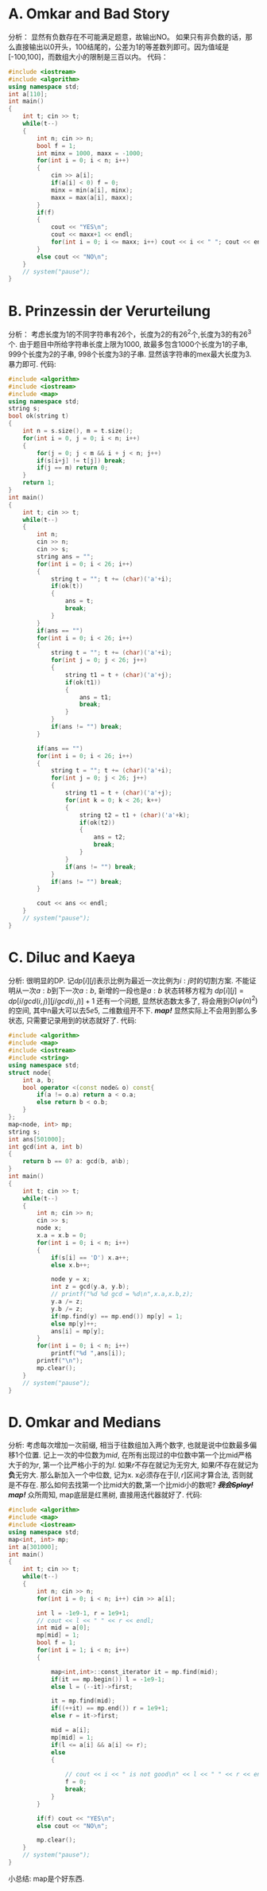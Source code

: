 # A. Omkar and Bad Story
分析：
显然有负数存在不可能满足题意，故输出NO。
如果只有非负数的话，那么直接输出以0开头，100结尾的，公差为1的等差数列即可。因为值域是[-100,100]，而数组大小的限制是三百以内。
代码：

```cpp
#include <iostream>
#include <algorithm>
using namespace std;
int a[110];
int main()
{
    int t; cin >> t;
    while(t--)
    {
        int n; cin >> n;
        bool f = 1;
        int minx = 1000, maxx = -1000;
        for(int i = 0; i < n; i++)
        {
            cin >> a[i];
            if(a[i] < 0) f = 0;
            minx = min(a[i], minx);
            maxx = max(a[i], maxx);
        }
        if(f)
        {
            cout << "YES\n";
            cout << maxx+1 << endl;
            for(int i = 0; i <= maxx; i++) cout << i << " "; cout << endl;
        }
        else cout << "NO\n";
    }
    // system("pause");
}
```
# B. Prinzessin der Verurteilung
分析：
考虑长度为1的不同字符串有26个，长度为2的有$26^2$个,长度为3的有$26^3$个.
由于题目中所给字符串长度上限为1000, 故最多包含1000个长度为1的子串, 999个长度为2的子串, 998个长度为3的子串.
显然该字符串的mex最大长度为3.
暴力即可.
代码:

```cpp
#include <algorithm>
#include <iostream>
#include <map>
using namespace std;
string s;
bool ok(string t)
{
    int n = s.size(), m = t.size();
    for(int i = 0, j = 0; i < n; i++)
    {
        for(j = 0; j < m && i + j < n; j++)
        if(s[i+j] != t[j]) break;
        if(j == m) return 0;
    }
    return 1;
}
int main()
{
    int t; cin >> t;
    while(t--)
    {
        int n;
        cin >> n;
        cin >> s;
        string ans = "";
        for(int i = 0; i < 26; i++)
        {
            string t = ""; t += (char)('a'+i);
            if(ok(t)) 
            {
                ans = t;
                break;
            }
        }
        if(ans == "")
        for(int i = 0; i < 26; i++)
        {
            string t = ""; t += (char)('a'+i);
            for(int j = 0; j < 26; j++)
            {
                string t1 = t + (char)('a'+j);
                if(ok(t1)) 
                {
                    ans = t1;
                    break;
                }
            }
            if(ans != "") break;
        }

        if(ans == "")
        for(int i = 0; i < 26; i++)
        {
            string t = ""; t += (char)('a'+i);
            for(int j = 0; j < 26; j++)
            {
                string t1 = t + (char)('a'+j);
                for(int k = 0; k < 26; k++)
                {
                    string t2 = t1 + (char)('a'+k);
                    if(ok(t2)) 
                    {
                        ans = t2;
                        break;
                    }
                }
                if(ans != "") break;
            }
            if(ans != "") break;
        }

        cout << ans << endl;
    }
    // system("pause");
}
```
# C. Diluc and Kaeya
分析:
很明显的DP. 
记$dp[i][j]$表示比例为最近一次比例为$i:j$时的切割方案.
不能证明从一次$a:b$到下一次$a:b$, 新增的一段也是$a:b$
状态转移方程为 $dp[i][j] = dp[i/gcd(i,j)][j/gcd(i,j)] + 1$
还有一个问题, 显然状态数太多了, 将会用到$O(\varphi(n)^2)$的空间, 其中n最大可以去$5e5$, 二维数组开不下.
***map!***
显然实际上不会用到那么多状态, 只需要记录用到的状态就好了.
代码:

```cpp
#include <algorithm>
#include <map>
#include <iostream>
#include <string>
using namespace std;
struct node{
    int a, b;
    bool operator <(const node& o) const{
        if(a != o.a) return a < o.a;
        else return b < o.b;
    }
};
map<node, int> mp;
string s;
int ans[501000];
int gcd(int a, int b)
{
    return b == 0? a: gcd(b, a%b);
}
int main()
{
    int t; cin >> t;
    while(t--)
    {
        int n; cin >> n;
        cin >> s;
        node x;
        x.a = x.b = 0;
        for(int i = 0; i < n; i++)
        {
            if(s[i] == 'D') x.a++;
            else x.b++;

            node y = x;
            int z = gcd(y.a, y.b);
            // printf("%d %d gcd = %d\n",x.a,x.b,z);
            y.a /= z;
            y.b /= z;
            if(mp.find(y) == mp.end()) mp[y] = 1;
            else mp[y]++;
            ans[i] = mp[y];
        }
        for(int i = 0; i < n; i++)
            printf("%d ",ans[i]);
        printf("\n");
        mp.clear();
    }
    // system("pause");
}
```
# D. Omkar and Medians
分析:
考虑每次增加一次前缀, 相当于往数组加入两个数字, 也就是说中位数最多偏移1个位置.
记上一次的中位数为$mid$, 在所有出现过的中位数中第一个比mid严格大于的为$r$, 第一个比严格小于的为$l$.
如果$r$不存在就记为无穷大, 如果$l$不存在就记为**负**无穷大.
那么新加入一个中位数, 记为x. 
x必须存在于$[l, r]$区间才算合法, 否则就是不存在.
那么如何去找第一个比mid大的数,第一个比mid小的数呢?
***~~我会Splay!~~*** 
***map!***
众所周知, map底层是红黑树, 直接用迭代器就好了.
代码:

```cpp
#include <algorithm>
#include <map>
#include <iostream>
using namespace std;
map<int, int> mp;
int a[301000];
int main()
{
    int t; cin >> t;
    while(t--)
    {
        int n; cin >> n;
        for(int i = 0; i < n; i++) cin >> a[i];

        int l = -1e9-1, r = 1e9+1;
        // cout << l << " " << r << endl;
        int mid = a[0];
        mp[mid] = 1;
        bool f = 1;
        for(int i = 1; i < n; i++)
        {

            map<int,int>::const_iterator it = mp.find(mid);
            if(it == mp.begin()) l = -1e9-1;
            else l = (--it)->first;

            it = mp.find(mid);
            if((++it) == mp.end()) r = 1e9+1;
            else r = it->first;

            mid = a[i];
            mp[mid] = 1;
            if(l <= a[i] && a[i] <= r);
            else 
            {
                
                // cout << i << " is not good\n" << l << " " << r << endl;
                f = 0; 
                break;
            }
        }

        if(f) cout << "YES\n";
        else cout << "NO\n";

        mp.clear();
    }
    // system("pause");
}
```
小总结: map是个好东西.